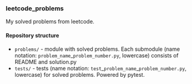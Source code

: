 ### leetcode_problems
My solved problems from leetcode. 


#### Repository structure
- `problems/` - module with solved problems. Each submodule (name notation: `problem_name`_`problem_number.py`, lowercase) consists of README and solution.py
- `tests/` - tests (name notation: `test`\_`problem_name`_`problem_number.py`, lowercase) for solved problems. Powered by pytest.
